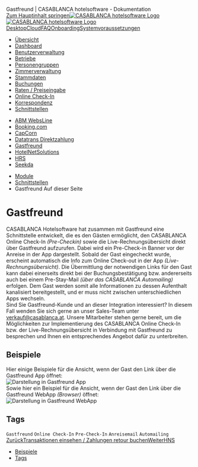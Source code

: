 Gastfreund | CASABLANCA hotelsoftware - Dokumentation  
[Zum Hauptinhalt springen](https://docs.casablanca.at/cloud/interfaces/gastfreund/#__docusaurus_skipToContent_fallback)[![CASABLANCA hotelsoftware Logo](https://docs.casablanca.at/img/logo.png) ![CASABLANCA hotelsoftware Logo](https://docs.casablanca.at/img/Casablanca_LOGO_2022_neg.png)](https://docs.casablanca.at/) [Desktop](https://docs.casablanca.at/desktop/desktop/)[Cloud](https://docs.casablanca.at/cloud/cloud_systems/)[FAQ](https://docs.casablanca.at/faq)[Onboarding](https://docs.casablanca.at/onboarding/fiscalization)[Systemvoraussetzungen](https://docs.casablanca.at/system_requirements)  
* [Übersicht](https://docs.casablanca.at/cloud/cloud_systems/)
* [Dashboard](https://docs.casablanca.at/cloud/dashboard/)
* [Benutzerverwaltung](https://docs.casablanca.at/cloud/user_management/)
* [Betriebe](https://docs.casablanca.at/cloud/company/)
* [Personengruppen](https://docs.casablanca.at/cloud/person_groups/)
* [Zimmerverwaltung](https://docs.casablanca.at/cloud/rooms/)
* [Stammdaten](https://docs.casablanca.at/cloud/main_data/)
* [Buchungen](https://docs.casablanca.at/cloud/bookings/)
* [Raten / Preiseingabe](https://docs.casablanca.at/cloud/raten/)
* [Online Check-In](https://docs.casablanca.at/cloud/online_checkin/)
* [Korrespondenz](https://docs.casablanca.at/cloud/online_corr/)
* [Schnittstellen](https://docs.casablanca.at/cloud/interfaces/)
+ [ABM WebsLine](https://docs.casablanca.at/cloud/interfaces/abm/)
+ [Booking.com](https://docs.casablanca.at/cloud/interfaces/bookingcom/)
+ [CapCorn](https://docs.casablanca.at/cloud/interfaces/capcorn/)
+ [Datatrans Direktzahlung](https://docs.casablanca.at/cloud/interfaces/datatrans/)
+ [Gastfreund](https://docs.casablanca.at/cloud/interfaces/gastfreund/)
+ [HotelNetSolutions](https://docs.casablanca.at/cloud/interfaces/hns/)
+ [HRS](https://docs.casablanca.at/cloud/interfaces/hrs/)
+ [Seekda](https://docs.casablanca.at/cloud/interfaces/seekda/)
* [Module](https://docs.casablanca.at/cloud/module/)  
* [Schnittstellen](https://docs.casablanca.at/cloud/interfaces/)
* Gastfreund
Auf dieser Seite

# Gastfreund  
CASABLANCA Hotelsoftware hat zusammen mit Gastfreund eine Schnittstelle entwickelt, die es den Gästen ermöglicht, den CASABLANCA Online Check-In *(Pre-Checkin)* sowie die Live-Rechnungsübersicht direkt über Gastfreund aufzurufen. Dabei wird ein Pre-Check-in Banner vor der Anreise in der App dargestellt. Sobald der Gast eingecheckt wurde, erscheint automatisch die Info zum Online Check-out in der App *(Live-Rechnungsübersicht)*. Die Übermittlung der notwendigen Links für den Gast kann dabei einerseits direkt bei der Buchungsbestätigung bzw. andererseits auch bei einem Pre-Stay-Mail *(über das CASABLANCA Automailing)* erfolgen. Dem Gast werden somit alle Informationen zu dessen Aufenthalt kanalisiert bereitgestellt, und er muss nicht zwischen unterschiedlichen Apps wechseln.  
Sind Sie Gastfreund-Kunde und an dieser Integration interessiert? In diesem Fall wenden Sie sich gerne an unser Sales-Team unter verkauf@casablanca.at. Unsere Mitarbeiter stehen gerne bereit, um die Möglichkeiten zur Implementierung des CASABLANCA Online Check-In bzw. der Live-Rechnungsübersicht in Verbindung mit Gastfreund zu besprechen und Ihnen ein entsprechendes Angebot dafür zu unterbreiten.

## Beispiele[](https://docs.casablanca.at/cloud/interfaces/gastfreund/#beispiele "Direkter Link zu Beispiele")  
Hier einige Beispiele für die Ansicht, wenn der Gast den Link über die Gastfreund App öffnet:  
![Darstellung in Gastfreund App](https://docs.casablanca.at/assets/images/example_gastfreund_app-302ed34d0f7eb265a7b74f1566e9c632.png "Darstellung in Gastfreund App")  
Sowie hier ein Beispiel für die Ansicht, wenn der Gast den Link über die Gastfreund WebApp *(Browser)* öffnet:  
![Darstellung in Gastfreund WebApp](https://docs.casablanca.at/assets/images/example_webversion-f46928b76fc7bd0080964e504133c4af.png "Darstellung in Gastfreund WebApp")

## Tags[](https://docs.casablanca.at/cloud/interfaces/gastfreund/#tags "Direkter Link zu Tags")  
`Gastfreund` `Online Check-In` `Pre-Check-In` `Anreisemail` `Automailing`  
[ZurückTransaktionen einsehen / Zahlungen retour buchen](https://docs.casablanca.at/cloud/interfaces/datatrans/transactions)[WeiterHNS](https://docs.casablanca.at/cloud/interfaces/hns/)  
* [Beispiele](https://docs.casablanca.at/cloud/interfaces/gastfreund/#beispiele)
* [Tags](https://docs.casablanca.at/cloud/interfaces/gastfreund/#tags)
